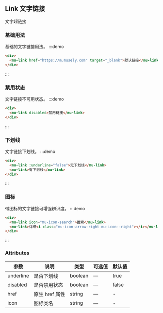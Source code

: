 <!--
 * @Author: Victor wang
 * @Date: 2020-04-24 00:57:48
 * @LastEditors: Victor.wang
 * @LastEditTime: 2020-04-27 16:52:41
 * @Description:
 -->

## Link 文字链接

文字超链接

### 基础用法

基础的文字链接用法。
:::demo

```html
<div>
  <mu-link href="https://m.musely.com" target="_blank">默认链接</mu-link>
</div>
```

:::

### 禁用状态

文字链接不可用状态。
:::demo

```html
<div>
  <mu-link disabled>禁用链接</mu-link>
</div>
```

:::

### 下划线

文字链接下划线。
:::demo

```html
<div>
  <mu-link :underline="false">无下划线</mu-link>
  <mu-link>有下划线</mu-link>
</div>
```

:::

### 图标

带图标的文字链接可增强辨识度。
:::demo

```html
<div>
  <mu-link icon="mu-icon-search">搜索</mu-link>
  <mu-link>详细<i class="mu-icon-arrow-right mu-icon--right"></i></mu-link>
</div>
```

:::

### Attributes

| 参数      | 说明           | 类型    | 可选值 | 默认值 |
| --------- | -------------- | ------- | ------ | ------ |
| underline | 是否下划线     | boolean | —      | true   |
| disabled  | 是否禁用状态   | boolean | —      | false  |
| href      | 原生 href 属性 | string  | —      | -      |
| icon      | 图标类名       | string  | —      | -      |
